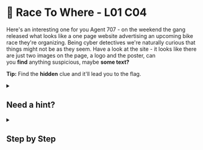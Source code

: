 # 🚖 Race To Where - L01 C04

Here's an interesting one for you Agent 707 - on the weekend the gang released what looks like a one page website advertising an upcoming bike race they're organizing. Being cyber detectives we're naturally curious that things might not be as they seem. Have a look at the site - it looks like there are just two images on the page, a logo and the poster, can you **find** anything suspicious, maybe **some text?**

**Tip:** Find the **hidden** clue and it'll lead you to the flag.

<details><summary>

## Need a hint?</summary>

> 💡 Hint: Try highlighting the whole page (i.e. select all), does it reveal anything else?

</details>

<details><summary>

## Step by Step</summary>

- Highlight the page to find text that says “Go to `/secret.html`”
- Entering this at the end of the url gets you the flag, which is randomized

![image of what the correct webpage should look like](/assets/racetowhere1.png)

</details>
